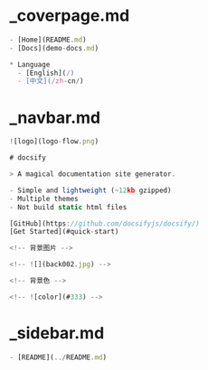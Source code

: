 # \_coverpage.md

```js
- [Home](README.md)
- [Docs](demo-docs.md)

* Language
  - [English](/)
  - [中文](/zh-cn/)
```

# \_navbar.md

```js
![logo](logo-flow.png)

# docsify

> A magical documentation site generator.

- Simple and lightweight (~12kb gzipped)
- Multiple themes
- Not build static html files

[GitHub](https://github.com/docsifyjs/docsify/)
[Get Started](#quick-start)

<!-- 背景图片 -->

<!-- ![](back002.jpg) -->

<!-- 背景色 -->

<!-- ![color](#333) -->
```

# \_sidebar.md

```js
- [README](../README.md)
```
